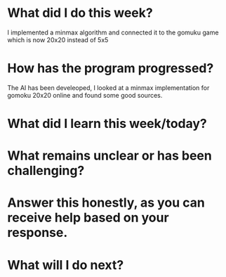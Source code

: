 # What did I do this week?
I implemented a minmax algorithm and connected it to the gomuku game which is now 20x20 instead of 5x5
# How has the program progressed?
The AI has been develeoped, I looked at a minmax implementation for gomoku 20x20 online and found some good sources.
# What did I learn this week/today?

# What remains unclear or has been challenging?

# Answer this honestly, as you can receive help based on your response.

# What will I do next?
